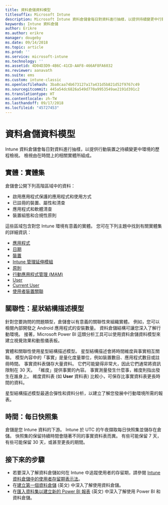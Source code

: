 ```yaml
---
title: 資料倉儲資料模型
titlesuffix: Microsoft Intune
description: Microsoft Intune 資料倉儲會每日對資料進行抽樣，以提供持續變更中行動環境的歷程檢視。
keywords: Intune 資料倉儲
author: Erikre
ms.author: erikre
manager: dougeby
ms.date: 09/14/2018
ms.topic: article
ms.prod: ''
ms.service: microsoft-intune
ms.technology: ''
ms.assetid: 4D04D3D9-4B6C-41CD-AAF8-466AF8FA6032
ms.reviewer: aanavath
ms.suite: ems
ms.custom: intune-classic
ms.openlocfilehash: 3ba8caa74b673127a17a431d5b821d52f9767c49
ms.sourcegitcommit: 445a54dc6826a549d770a9953549ae2191d391c2
ms.translationtype: HT
ms.contentlocale: zh-TW
ms.lasthandoff: 09/17/2018
ms.locfileid: "45727453"
---
```

# <a name="data-warehouse-data-model"></a>資料倉儲資料模型

Intune 資料倉儲會每日對資料進行抽樣，以提供行動裝置之持續變更中環境的歷程檢視。 檢視由在時間上的相關實體所組成。

## <a name="entities-entity-sets"></a>實體：實體集

倉儲會公開下列高階區域中的資料：

  -  啟用應用程式保護的應用程式和使用方式
  -  已註冊的裝置、屬性和清查
  -  應用程式和軟體清查
  -  裝置組態和合規性原則

這些區域包含對您 Intune 環境有意義的實體。 您可在下列主題中找到有關實體集的詳細資訊：

  -  [應用程式](reports-ref-application.md)
  -  [日期](reports-ref-date.md)
  -  [裝置](reports-ref-devices.md)
  -  [Intune 管理延伸模組](reports-ref-intunemanagementextension.md)
  -  [原則](reports-ref-policy.md)
  -  [行動應用程式管理 (MAM)](reports-ref-mobile-app-management.md)
  -  [User](reports-ref-user.md)
  -  [Current User](reports-ref-current-user.md)
  -  [使用者裝置關聯](reports-ref-user-device.md)

## <a name="relationships-star-schema-model"></a>關聯性：星狀結構描述模型

針對您要詢問的問題類型，倉儲會以有意義的關聯性來組織實體。 例如，您可以檢閱內部開發之 Android 應用程式的安裝數量。 資料倉儲結構可讓您深入了解行動環境。 接著，Microsoft Power BI 這類分析工具可以使用資料倉儲資料模型來建立視覺效果和動態儀表板。

實體和關聯性使用星型結構描述模型。 星型結構描述會將時間維度與事實相互關聯。 模型內容中的「事實」是量化度量單位，例如裝置數目、應用程式數目或註冊時間。 事實資料表儲存大量資料。 它們可能變得非常大，因此它們通常將資訊限制在 30 天。 「維度」提供事實的內容。 事實測量發生什麼事，維度則指出發生在誰身上。 維度資料表 (如 **User** 資料表) 比較小，可保存比事實資料表更長時間的資料。 

星型結構描述模型最適合彈性和資料分析，以建立了解您發展中行動環境所需的報表。

## <a name="time-daily-snapshots"></a>時間：每日快照集

倉儲是您 Intune 資料的下游。 Intune 於 UTC 的午夜擷取每日快照集並儲存在倉儲。 快照集的保留持續時間會隨著不同的事實資料表而異。 有些可能保留 7 天，有些可能保留 30 天，或甚至更長的期間。

## <a name="next-steps"></a>接下來的步驟

 - 若要深入了解資料倉儲如何在 Intune 中追蹤使用者的存留期，請參閱 [Intune 資料倉儲中的使用者存留期表示法](reports-ref-user-timeline.md)。
 - 在[建立第一個資料倉儲](https://www.codeproject.com/Articles/652108/Create-First-Data-WareHouse) \(英文\) 中深入了解使用資料倉儲。
 - 在[匯入資料集以建立新的 Power BI 報表](https://powerbi.microsoft.com/documentation/powerbi-service-create-a-new-report/) \(英文\) 中深入了解使用 Power BI 和資料倉儲。 
